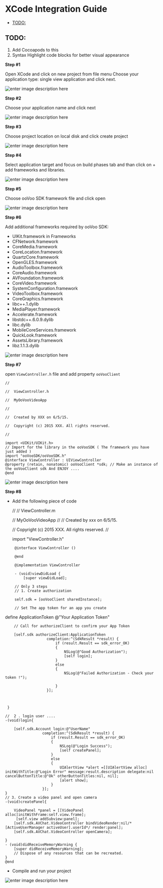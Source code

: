 # XCode Integration Guide
<!-- MarkdownTOC -->

- [TODO:](#todo)

<!-- /MarkdownTOC -->


## TODO:
1. Add Cocoapods to this
2. Syntax Highlight code blocks for better visual appearance

**Step #1**

Open XCode and click on new project from file menu
Choose your application type: single view application and click next.

![enter image description here](https://code.oovoo.com/native/docs/ios/NewProject/1.png)

**Step #2**

Choose your application name and click next

![enter image description here](https://code.oovoo.com/native/docs/ios/NewProject/2.png)

**Step #3**

Choose project location on local disk and click create project

![enter image description here](https://code.oovoo.com/native/docs/ios/NewProject/3.png)

**Step #4**

Select application target and focus on build phases tab and than click on + add frameworks and libraries. 

![enter image description here](https://code.oovoo.com/native/docs/ios/NewProject/4.png)

**Step #5**

Choose ooVoo SDK framework file and click open

![enter image description here](https://code.oovoo.com/native/docs/ios/NewProject/5.png)

**Step #6**

Add additional frameworks required by ooVoo SDK:

 - UIKit.framework in Frameworks
 - CFNetwork.framework
 - CoreMedia.framework
 - CoreLocation.framework
 - QuartzCore.framework
 - OpenGLES.framework
 - AudioToolbox.framework
 - CoreAudio.framework
 - AVFoundation.framework
 - CoreVideo.framework
 - SystemConfiguration.framework
 - VideoToolbox.framework
 - CoreGraphics.framework
 - libc++.1.dylib
 - MediaPlayer.framework
 - Accelerate.framework
 - libstdc++.6.0.9.dylib
 - libc.dylib
 - MobileCoreServices.framework
 - QuickLook.framework
 - AssetsLibrary.framework
 - libz.1.1.3.dylib

 
![enter image description here](https://code.oovoo.com/native/docs/ios/NewProject/6.png)

**Step #7**

open `ViewController.h` file and add property `ooVooClient`

    //
    
    //  ViewController.h
    
    //  MyOoVooVideoApp
    
    //
    
    //  Created by XXX on 6/5/15.
    
    //  Copyright (c) 2015 XXX. All rights reserved.
    
    //
    
    import <UIKit/UIKit.h>
    // Import for the library in the ooVooSDK ( The framework you have just added )
    import "ooVooSDK/ooVooSDK.h"
    @interface ViewController : UIViewController
    @property (retain, nonatomic) ooVooClient *sdk; // Make an instance of the ooVooClient sdk And ENJOY .... 
    @end


![enter image description here](https://code.oovoo.com/native/docs/ios/NewProject/7.png)

**Step #8**

 - Add the following piece of code

    //
    //  ViewController.m
    
    //  MyOoVooVideoApp
    //
    //  Created by xxx on 6/5/15.
    
    //  Copyright (c) 2015 XXX. All rights reserved.
    //
    
   

     import "ViewController.h"
        
        @interface ViewController ()
        
        @end
        
        @implementation ViewController
        
        - (void)viewDidLoad {
            [super viewDidLoad];
    
        // Only 3 steps
        // 1. Create authorization
        
        self.sdk = [ooVooClient sharedInstance];
        
        // Set The app token for an app you create
  

  define ApplicationToken @"Your Application Token"
    
        // Call for authorizeClient to confirm your App Token
      
        [self.sdk authorizeClient:ApplicationToken
                       completion:^(SdkResult *result) {
                           if (result.Result == sdk_error_OK)
                           {
                               NSLog(@"Good Authorization");
                               [self login];
                           }
                           else
                           {
                               NSLog(@"Failed Authorization - Check your token !");
                          
                           }
                       }];
      
       
       
     }
    
    //  2 . login user ....
    -(void)login{
        
        [self.sdk.Account login:@"UserName"
                     completion:^(SdkResult *result) {
                         if (result.Result == sdk_error_OK)
                         {
                             NSLog(@"Login Success");
                             [self createPanel];
                         }
                         else
                         {
                             UIAlertView *alert =[[UIAlertView alloc] initWithTitle:@"Login Error" message:result.description delegate:nil cancelButtonTitle:@"Ok" otherButtonTitles:nil, nil];
                             [alert show];
                         }
                     }];
    }
    // 3. Create a video panel and open camera
    -(void)createPanel{
       
        VideoPanel *panel = [[VideoPanel alloc]initWithFrame:self.view.frame];
         [self.view addSubview:panel];
        [self.sdk.AVChat.VideoController bindVideoRender:nil/*[ActiveUserManager activeUser].userId*/ render:panel];
        [self.sdk.AVChat.VideoController openCamera];
      
    }
    - (void)didReceiveMemoryWarning {
        [super didReceiveMemoryWarning];
        // Dispose of any resources that can be recreated.
    }
    @end

 - Compile and run your project

![enter image description here](https://code.oovoo.com/native/docs/ios/NewProject/8.png)



